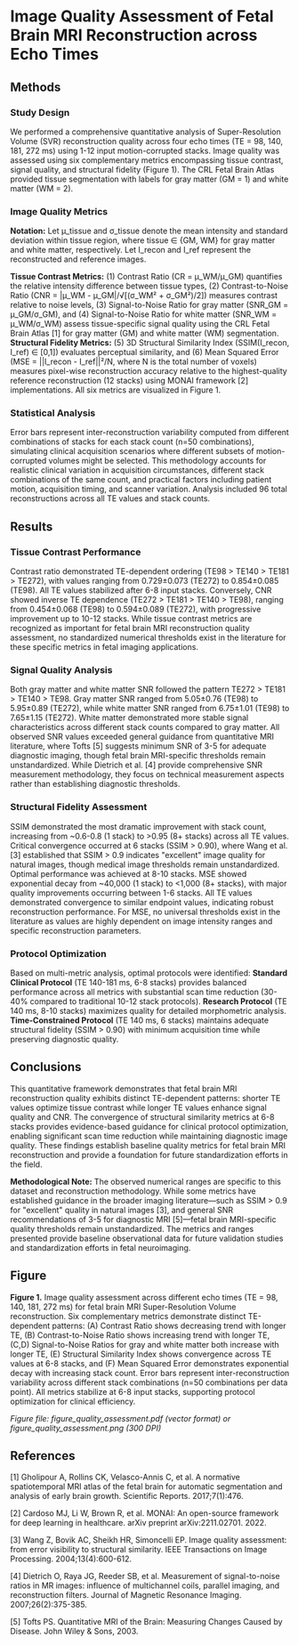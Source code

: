 # Image Quality Assessment of Fetal Brain MRI Reconstruction across Echo Times

## Methods

### Study Design
We performed a comprehensive quantitative analysis of Super-Resolution Volume (SVR) reconstruction quality across four echo times (TE = 98, 140, 181, 272 ms) using 1-12 input motion-corrupted stacks. Image quality was assessed using six complementary metrics encompassing tissue contrast, signal quality, and structural fidelity (Figure 1). The CRL Fetal Brain Atlas provided tissue segmentation with labels for gray matter (GM = 1) and white matter (WM = 2).

### Image Quality Metrics
**Notation:** Let μ_tissue and σ_tissue denote the mean intensity and standard deviation within tissue region, where tissue ∈ {GM, WM} for gray matter and white matter, respectively. Let I_recon and I_ref represent the reconstructed and reference images.

**Tissue Contrast Metrics:** (1) Contrast Ratio (CR = μ_WM/μ_GM) quantifies the relative intensity difference between tissue types, (2) Contrast-to-Noise Ratio (CNR = |μ_WM - μ_GM|/√[(σ_WM² + σ_GM²)/2]) measures contrast relative to noise levels, (3) Signal-to-Noise Ratio for gray matter (SNR_GM = μ_GM/σ_GM), and (4) Signal-to-Noise Ratio for white matter (SNR_WM = μ_WM/σ_WM) assess tissue-specific signal quality using the CRL Fetal Brain Atlas [1] for gray matter (GM) and white matter (WM) segmentation. **Structural Fidelity Metrics:** (5) 3D Structural Similarity Index (SSIM(I_recon, I_ref) ∈ [0,1]) evaluates perceptual similarity, and (6) Mean Squared Error (MSE = ||I_recon - I_ref||²/N, where N is the total number of voxels) measures pixel-wise reconstruction accuracy relative to the highest-quality reference reconstruction (12 stacks) using MONAI framework [2] implementations. All six metrics are visualized in Figure 1.

### Statistical Analysis
Error bars represent inter-reconstruction variability computed from different combinations of stacks for each stack count (n=50 combinations), simulating clinical acquisition scenarios where different subsets of motion-corrupted volumes might be selected. This methodology accounts for realistic clinical variation in acquisition circumstances, different stack combinations of the same count, and practical factors including patient motion, acquisition timing, and scanner variation. Analysis included 96 total reconstructions across all TE values and stack counts.

## Results

### Tissue Contrast Performance
Contrast ratio demonstrated TE-dependent ordering (TE98 > TE140 > TE181 > TE272), with values ranging from 0.729±0.073 (TE272) to 0.854±0.085 (TE98). All TE values stabilized after 6-8 input stacks. Conversely, CNR showed inverse TE dependence (TE272 > TE181 > TE140 > TE98), ranging from 0.454±0.068 (TE98) to 0.594±0.089 (TE272), with progressive improvement up to 10-12 stacks. While tissue contrast metrics are recognized as important for fetal brain MRI reconstruction quality assessment, no standardized numerical thresholds exist in the literature for these specific metrics in fetal imaging applications.

### Signal Quality Analysis
Both gray matter and white matter SNR followed the pattern TE272 > TE181 > TE140 > TE98. Gray matter SNR ranged from 5.05±0.76 (TE98) to 5.95±0.89 (TE272), while white matter SNR ranged from 6.75±1.01 (TE98) to 7.65±1.15 (TE272). White matter demonstrated more stable signal characteristics across different stack counts compared to gray matter. All observed SNR values exceeded general guidance from quantitative MRI literature, where Tofts [5] suggests minimum SNR of 3-5 for adequate diagnostic imaging, though fetal brain MRI-specific thresholds remain unstandardized. While Dietrich et al. [4] provide comprehensive SNR measurement methodology, they focus on technical measurement aspects rather than establishing diagnostic thresholds.

### Structural Fidelity Assessment
SSIM demonstrated the most dramatic improvement with stack count, increasing from ~0.6-0.8 (1 stack) to >0.95 (8+ stacks) across all TE values. Critical convergence occurred at 6 stacks (SSIM > 0.90), where Wang et al. [3] established that SSIM > 0.9 indicates "excellent" image quality for natural images, though medical image thresholds remain unstandardized. Optimal performance was achieved at 8-10 stacks. MSE showed exponential decay from ~40,000 (1 stack) to <1,000 (8+ stacks), with major quality improvements occurring between 1-6 stacks. All TE values demonstrated convergence to similar endpoint values, indicating robust reconstruction performance. For MSE, no universal thresholds exist in the literature as values are highly dependent on image intensity ranges and specific reconstruction parameters.

### Protocol Optimization
Based on multi-metric analysis, optimal protocols were identified: **Standard Clinical Protocol** (TE 140-181 ms, 6-8 stacks) provides balanced performance across all metrics with substantial scan time reduction (30-40% compared to traditional 10-12 stack protocols). **Research Protocol** (TE 140 ms, 8-10 stacks) maximizes quality for detailed morphometric analysis. **Time-Constrained Protocol** (TE 140 ms, 6 stacks) maintains adequate structural fidelity (SSIM > 0.90) with minimum acquisition time while preserving diagnostic quality.

## Conclusions

This quantitative framework demonstrates that fetal brain MRI reconstruction quality exhibits distinct TE-dependent patterns: shorter TE values optimize tissue contrast while longer TE values enhance signal quality and CNR. The convergence of structural similarity metrics at 6-8 stacks provides evidence-based guidance for clinical protocol optimization, enabling significant scan time reduction while maintaining diagnostic image quality. These findings establish baseline quality metrics for fetal brain MRI reconstruction and provide a foundation for future standardization efforts in the field.

**Methodological Note:** The observed numerical ranges are specific to this dataset and reconstruction methodology. While some metrics have established guidance in the broader imaging literature—such as SSIM > 0.9 for "excellent" quality in natural images [3], and general SNR recommendations of 3-5 for diagnostic MRI [5]—fetal brain MRI-specific quality thresholds remain unstandardized. The metrics and ranges presented provide baseline observational data for future validation studies and standardization efforts in fetal neuroimaging.

## Figure

**Figure 1.** Image quality assessment across different echo times (TE = 98, 140, 181, 272 ms) for fetal brain MRI Super-Resolution Volume reconstruction. Six complementary metrics demonstrate distinct TE-dependent patterns: (A) Contrast Ratio shows decreasing trend with longer TE, (B) Contrast-to-Noise Ratio shows increasing trend with longer TE, (C,D) Signal-to-Noise Ratios for gray and white matter both increase with longer TE, (E) Structural Similarity Index shows convergence across TE values at 6-8 stacks, and (F) Mean Squared Error demonstrates exponential decay with increasing stack count. Error bars represent inter-reconstruction variability across different stack combinations (n=50 combinations per data point). All metrics stabilize at 6-8 input stacks, supporting protocol optimization for clinical efficiency.

*Figure file: figure_quality_assessment.pdf (vector format) or figure_quality_assessment.png (300 DPI)*

## References

[1] Gholipour A, Rollins CK, Velasco-Annis C, et al. A normative spatiotemporal MRI atlas of the fetal brain for automatic segmentation and analysis of early brain growth. Scientific Reports. 2017;7(1):476.

[2] Cardoso MJ, Li W, Brown R, et al. MONAI: An open-source framework for deep learning in healthcare. arXiv preprint arXiv:2211.02701. 2022.

[3] Wang Z, Bovik AC, Sheikh HR, Simoncelli EP. Image quality assessment: from error visibility to structural similarity. IEEE Transactions on Image Processing. 2004;13(4):600-612.

[4] Dietrich O, Raya JG, Reeder SB, et al. Measurement of signal-to-noise ratios in MR images: influence of multichannel coils, parallel imaging, and reconstruction filters. Journal of Magnetic Resonance Imaging. 2007;26(2):375-385.

[5] Tofts PS. Quantitative MRI of the Brain: Measuring Changes Caused by Disease. John Wiley & Sons, 2003.
